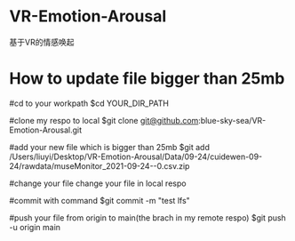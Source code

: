 # VR-Emotion-Arousal
基于VR的情感唤起

# How to update file bigger than 25mb

#cd to your workpath
$cd YOUR_DIR_PATH

#clone my respo to local
$git clone git@github.com:blue-sky-sea/VR-Emotion-Arousal.git

#add your new file which is bigger than 25mb
$git add /Users/liuyi/Desktop/VR-Emotion-Arousal/Data/09-24/cuidewen-09-24/rawdata/museMonitor_2021-09-24--0.csv.zip

#change your file
change your file in local respo

#commit with command
$git commit -m "test lfs"

#push your file from origin to main(the brach in my remote respo)
$git push -u origin main
